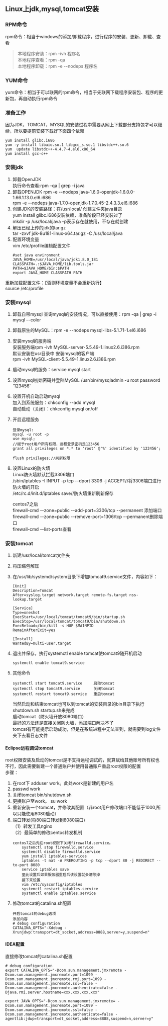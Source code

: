 ## Linux上jdk,mysql,tomcat安装
### RPM命令
rpm命令：相当于windows的添加/卸载程序，进行程序的安装、更新、卸载、查看   
> 本地程序安装：rpm -ivh 程序名  
> 本地程序查看：rpm -qa  
> 本地程序卸载：rpm -e --nodeps 程序名  

### YUM命令
yum命令：相当于可以联网的rpm命令，相当于先联网下载程序安装包、程序的更新包，再自动执行rpm命令  

### 准备工作  
因为JDK，TOMCAT，MYSQL的安装过程中需要从网上下载部分支持包才可以继续，所以要提前安装下载好下面四个依赖  
```
yum install glibc.i686  
yum -y install libaio.so.1 libgcc_s.so.1 libstdc++.so.6  
yum  update libstdc++-4.4.7-4.el6.x86_64  
yum install gcc-c++  
```
###  安装jdk
1.  卸载OpenJDK  
    执行命令查看:rpm –qa | grep -i java  
2.  卸载OPENJDK
    rpm -e --nodeps  java-1.6.0-openjdk-1.6.0.0-1.66.1.13.0.el6.i686  
    rpm -e --nodeps  java-1.7.0-openjdk-1.7.0.45-2.4.3.3.el6.i686  
3.  创建JDK的安装路径：在/usr/local/  创建文件夹java目录  
    yum install glibc.i686安装依赖，准备阶段已经安装过了  
    mkdir -p /usr/local/java  -p表示存在就使用，不存在就创建  
4.  解压已经上传的jdk的tar.gz  
    tar -zxvf jdk-8u181-linux-x64.tar.gz -C /usr/local/java  
5.  配置环境变量  
    vim /etc/profile编辑配置文件  
    ```
    #set java environment
    JAVA_HOME=/usr/local/java/jdk1.8.0_181
    CLASSPATH=.:$JAVA_HOME/lib.tools.jar
    PATH=$JAVA_HOME/bin:$PATH
    export JAVA_HOME CLASSPATH PATH
    ```
重新加载配置文件：【否则环境变量不会重新执行】  
source /etc/profile  
### 安装mysql
1.  卸载自带mysql
    查询mysql的安装情况，可以直接使用：rpm -qa | grep -i mysql –-color  
2.  卸载原生的MySQL：rpm -e --nodeps mysql-libs-5.1.71-1.el6.i686  
3.  安装mysql的服务端  
    安装服务端rpm -ivh MySQL-server-5.5.49-1.linux2.6.i386.rpm  
    默认安装在usr目录中
    安装mysql的客户端  
    rpm -ivh MySQL-client-5.5.49-1.linux2.6.i386.rpm  
4.  启动mysql的服务：service mysql start  
5.  设置mysql初始密码并登陆MySQL
    /usr/bin/mysqladmin -u root password '123456'  
6.  设置开机自动启动mysql  
    加入到系统服务：chkconfig --add mysql  
    自动启动（关闭）：chkconfig mysql on/off
7.  开启远程服务
    ```
    登录mysql:
    mysql -u root -p  
    use mysql;
    //赋予root用户所有权限，远程登录密码是123456
    grant all privileges on *.* to 'root' @'%' identified by '123456';

    flush privileges;//刷新权限
    ```
8.  设置Linux的防火墙  
    Linux防火墙默认拦截3306端口  
    /sbin/iptables -I INPUT -p tcp --dport 3306 -j ACCEPT//将3306端口进行防火墙的开启  
    /etc/rc.d/init.d/iptables save//防火墙重新刷新保存  

    centos7之后  
    firewall-cmd --zone=public --add-port=3306/tcp --permanent 添加端口  
    firewall-cmd --zone=public --remove-port=1306/tcp --permanent删除端口  
    firewall-cmd --list-ports查看  
    
### 安装tomcat
1.  新建/usr/local/tomcat文件夹  

2.  将压缩包解压  
3.  在/usr/lib/systemd/system目录下增加tomcat9.service文件，内容如下：
    ```
    [Unit]
    Description=Tomcat
    After=syslog.target network.target remote-fs.target nss-lookup.target
    
    [Service]
    Type=oneshot
    ExecStart=/usr/local/tomcat/tomcat9/bin/startup.sh
    ExecStop=/usr/local/tomcat/tomcat9/bin/shutdown.sh
    ExecReload=/bin/kill -s HUP $MAINPID
    RemainAfterExit=yes
    
    [Install]
    WantedBy=multi-user.target
    ```
4.  退出并保存，执行systemctl enable tomcat使tomcat9随开机启动
    ```
    systemctl enable tomcat9.service
    ```
5.  其他命令  
    ```
    systemctl start tomcat9.service     启动tomcat  
    systemctl stop tomcat9.service      关闭tomcat   
    systemctl restart tomcat9.service   重启tomcat 
    ```
    当然启动和结束tomcat也可以到tomcat的安装目录的bin目录下执行shutdown.sh  startup.sh来完成  
    启动tomcat（防火墙开放8080端口）  
    最好的方法还是直接关闭防火墙，添加端口解决不了  
    tomcat有可能提示启动成功，但是在系统进程中无法查到，就需要到log文件夹下去看日志文件  
#### Eclipse远程调试tomcat
root权限安装及启动的tomcat是不支持远程调试的，就算赋给其他账号所有权也不行，因此需要新建一个普通账户并使用普通账户重启root权限的配置  
步骤：  
1.  在root下 adduser work。此处work是新建的用户名  
2.  passwd work  
3.  关闭tomcat bin/shutdown.sh  
4.  更换账户至work。 su work  
5.  重新安装一个tomcat，并修改其配置（非root用户修改端口不能低于1000,所以只能使用8080启动）  
6.  端口转发(将80端口转发到8080端口)  
    （1）转发工具nginx  
    （2）最简单的修改centos转发机制  
    ```
    centos7之后先在root权限下关闭firewalld.service。 
        systemctl stop firewalld.service  
        systemctl disable firewalld.service  
        yum install iptables-services  
        iptables -t nat -A PREROUTING -p tcp --dport 80 -j REDIRECT --to-port 8080  
        service iptables save  
        至此设置后如果服务器重启后该设置就会清除掉  
        接下来设置
        vim /etc/sysconfig/iptables
        systemctl restart iptables.service  
        systemctl enable iptables.service
    ```
7.  修改tomcat的catalina.sh配置  
    ```
    开启tomcat的debug选项
    添加内容  
    # debug configuration
    CATALINA_OPTS="-Xdebug -Xrunjdwp:transport=dt_socket,address=8888,server=y,suspend=n"
    ```
#### IDEA配置
直接修改tomcat的catalina.sh配置  
```
# debug configuration
export CATALINA_OPTS="-Dcom.sun.management.jmxremote -Dcom.sun.management.jmxremote.port=1099 -Dcom.sun.management.jmxremote.rmi.port=1099 -Dcom.sun.management.jmxremote.ssl=false -Dcom.sun.management.jmxremote.authenticate=false -Djava.rmi.server.hostname=xxx.xxx.xxx.xxx"  

export JAVA_OPTS="-Dcom.sun.management.jmxremote= -Dcom.sun.management.jmxremote.port=1099 -Dcom.sun.management.jmxremote.ssl=false -Dcom.sun.management.jmxremote.authenticate=false -agentlib:jdwp=transport=dt_socket,address=8888,suspend=n,server=y"
```